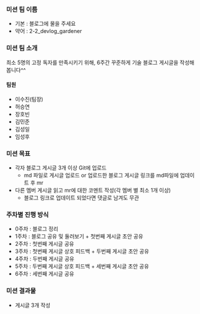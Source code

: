 ### 미션 팀 이름
- 기본 : 블로그에 물을 주세요
- 약어 : 2-2_devlog_gardener

### 미션 팀 소개
최소 5명의 고정 독자를 만족시키기 위해, 6주간 꾸준하게 기술 블로그 게시글을 작성해 봅니다^^

#### 팀원
- 이수진(팀장)
- 허승연
- 장호빈
- 김민준
- 김성일
- 임성후

### 미션 목표
- 각자 블로그 게시글 3개 이상 Git에 업로드
    - md 파일로 게시글 업로드 or 업로드한 블로그 게시글 링크를 md파일에 업데이트 후 mr 
- 다른 멤버 게시글 읽고 mr에 대한 코멘트 작성(각 멤버 별 최소 1개 이상)
    - 블로그 링크로 업데이트 되었다면 댓글로 남겨도 무관

### 주차별 진행 방식
- 0주차 : 블로그 정리
- 1주차 : 블로그 공유 및 둘러보기  + 첫번째 게시글 초안 공유
- 2주차 : 첫번째 게시글 공유
- 3주차 : 첫번째 게시글 상호 피드백 + 두번째 게시글 초안 공유
- 4주차 : 두번째 게시글 공유
- 5주차 : 두번째 게시글 상호 피드백 + 세번째 게시글 초안 공유
- 6주차 : 세번째 게시글 공유

### 미션 결과물
- 게시글 3개 작성
